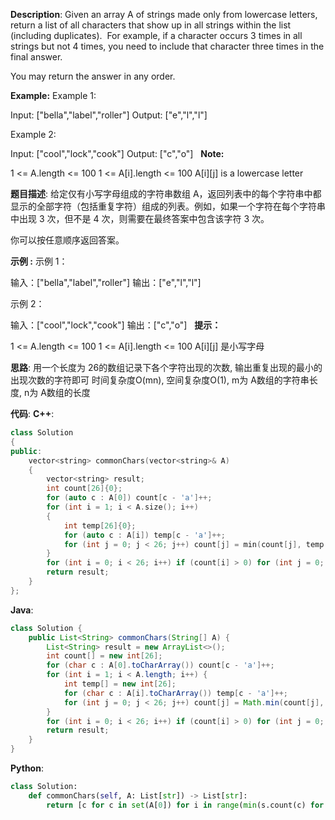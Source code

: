 __Description__:
Given an array A of strings made only from lowercase letters, return a list of all characters that show up in all strings within the list (including duplicates).  For example, if a character occurs 3 times in all strings but not 4 times, you need to include that character three times in the final answer.

You may return the answer in any order.

__Example:__
Example 1:

Input: ["bella","label","roller"]
Output: ["e","l","l"]

Example 2:

Input: ["cool","lock","cook"]
Output: ["c","o"]
 
__Note:__

1 <= A.length <= 100
1 <= A[i].length <= 100
A[i][j] is a lowercase letter

__题目描述__:
给定仅有小写字母组成的字符串数组 A，返回列表中的每个字符串中都显示的全部字符（包括重复字符）组成的列表。例如，如果一个字符在每个字符串中出现 3 次，但不是 4 次，则需要在最终答案中包含该字符 3 次。

你可以按任意顺序返回答案。

__示例 :__
示例 1：

输入：["bella","label","roller"]
输出：["e","l","l"]

示例 2：

输入：["cool","lock","cook"]
输出：["c","o"]
 
__提示：__

1 <= A.length <= 100
1 <= A[i].length <= 100
A[i][j] 是小写字母

__思路__:
用一个长度为 26的数组记录下各个字符出现的次数, 输出重复出现的最小的出现次数的字符即可
时间复杂度O(mn), 空间复杂度O(1), m为 A数组的字符串长度, n为 A数组的长度

__代码__:
__C++__:
```C++
class Solution 
{
public:
    vector<string> commonChars(vector<string>& A) 
    {
        vector<string> result;
        int count[26]{0};
        for (auto c : A[0]) count[c - 'a']++;
        for (int i = 1; i < A.size(); i++) 
        {
            int temp[26]{0};
            for (auto c : A[i]) temp[c - 'a']++;
            for (int j = 0; j < 26; j++) count[j] = min(count[j], temp[j]);
        }
        for (int i = 0; i < 26; i++) if (count[i] > 0) for (int j = 0; j < count[i]; j++) result.push_back(string (1, 'a' + i));
        return result;
    }
};
```

__Java__:
```Java
class Solution {
    public List<String> commonChars(String[] A) {
        List<String> result = new ArrayList<>();
        int count[] = new int[26];
        for (char c : A[0].toCharArray()) count[c - 'a']++;
        for (int i = 1; i < A.length; i++) {
            int temp[] = new int[26];
            for (char c : A[i].toCharArray()) temp[c - 'a']++; 
            for (int j = 0; j < 26; j++) count[j] = Math.min(count[j], temp[j]);
        }
        for (int i = 0; i < 26; i++) if (count[i] > 0) for (int j = 0; j < count[i]; j++) result.add(((char)('a' + i) + ""));
        return result;
    }
}
```

__Python__:
```Python
class Solution:
    def commonChars(self, A: List[str]) -> List[str]:
        return [c for c in set(A[0]) for i in range(min(s.count(c) for s in A))]
```